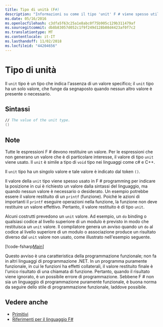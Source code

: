 ```yaml
---
title: Tipo di unità (F#)
description: "Informazioni su come il tipo 'unit' F # viene spesso utilizzato per indicare la posizione in cui è necessario un valore per la sintassi del linguaggio quando nessun valore è necessario o desiderato."
ms.date: 05/16/2016
ms.openlocfilehash: c3dfa5f63c25a1e8abc0f75b905c129b311479af
ms.sourcegitcommit: db8b83057d052c1f9f249d128b08d4423af0f7c2
ms.translationtype: MT
ms.contentlocale: it-IT
ms.lasthandoff: 11/02/2018
ms.locfileid: "44204656"
---
```

# <a name="unit-type"></a>Tipo di unità

Il `unit` tipo è un tipo che indica l'assenza di un valore specifico; il `unit` tipo ha un solo valore, che funge da segnaposto quando nessun altro valore è presente o necessario.

## <a name="syntax"></a>Sintassi

```fsharp
// The value of the unit type.
()
```

## <a name="remarks"></a>Note

Tutte le espressioni F # devono restituire un valore. Per le espressioni che non generano un valore che è di particolare interesse, il valore di tipo `unit` viene usato. Il `unit` è simile a tipo di `void` tipo nei linguaggi come c# e C++.

Il `unit` tipo ha un singolo valore e tale valore è indicato dal token `()`.

Il valore della `unit` tipo viene spesso usato in F # programming per indicare la posizione in cui è richiesto un valore dalla sintassi del linguaggio, ma quando nessun valore è necessario o desiderato. Un esempio potrebbe essere il valore restituito di un `printf` (funzione). Poiché le azioni di importanti il `printf` eseguire operazioni nella funzione, la funzione non deve restituire un valore effettivo. Pertanto, il valore restituito è di tipo `unit`.

Alcuni costrutti prevedono un `unit` valore. Ad esempio, un `do` binding o qualsiasi codice al livello superiore di un modulo è previsto in modo che restituisca un `unit` valore. Il compilatore genera un avviso quando un `do` al codice al livello superiore di un modulo o associazione produce un risultato diverso dal `unit` valore non usato, come illustrato nell'esempio seguente.

[!code-fsharp[Main](../../../samples/snippets/fsharp/lang-ref-1/snippet901.fs)]

Questo avviso è una caratteristica della programmazione funzionale; non fa in altri linguaggi di programmazione .NET. In un programma puramente funzionale, in cui le funzioni ha effetti collaterali, il valore restituito finale è l'unico risultato di una chiamata di funzione. Pertanto, quando il risultato viene ignorato, è un possibile errore di programmazione. Sebbene F # non sia un linguaggio di programmazione puramente funzionale, è buona norma da seguire dello stile di programmazione funzionale, laddove possibile.

## <a name="see-also"></a>Vedere anche

- [Primitivi](primitive-types.md)
- [Riferimenti per il linguaggio F#](index.md)
